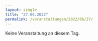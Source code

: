 ```yaml
---
layout: single
title: "27.06.2022"
permalink: /veranstaltungen/2022/06/27/
---
```


Keine Veranstaltung an diesem Tag.
